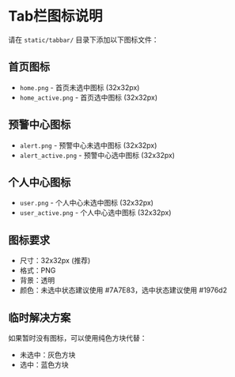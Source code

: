 # Tab栏图标说明

请在 `static/tabbar/` 目录下添加以下图标文件：

## 首页图标
- `home.png` - 首页未选中图标 (32x32px)
- `home_active.png` - 首页选中图标 (32x32px)

## 预警中心图标  
- `alert.png` - 预警中心未选中图标 (32x32px)
- `alert_active.png` - 预警中心选中图标 (32x32px)

## 个人中心图标
- `user.png` - 个人中心未选中图标 (32x32px)  
- `user_active.png` - 个人中心选中图标 (32x32px)

## 图标要求
- 尺寸：32x32px (推荐)
- 格式：PNG
- 背景：透明
- 颜色：未选中状态建议使用 #7A7E83，选中状态建议使用 #1976d2

## 临时解决方案
如果暂时没有图标，可以使用纯色方块代替：
- 未选中：灰色方块
- 选中：蓝色方块